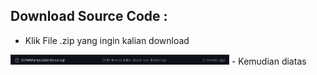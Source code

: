 ## Download Source Code : 
- Klik File .zip yang ingin kalian download
<img src="./Panduan/1.png" width="350" title="1">
- Kemudian diatas 
